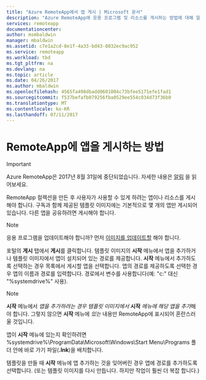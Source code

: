 ```yaml
---
title: "Azure RemoteApp에서 앱 게시 | Microsoft 문서"
description: "Azure RemoteApp에 응용 프로그램 및 리소스를 게시하는 방법에 대해 알아봅니다."
services: remoteapp
documentationcenter: 
author: msmbaldwin
manager: mbaldwin
ms.assetid: c7e1a2cd-8e1f-4a33-bd43-8032ec9ac952
ms.service: remoteapp
ms.workload: tbd
ms.tgt_pltfrm: na
ms.devlang: na
ms.topic: article
ms.date: 04/26/2017
ms.author: mbaldwin
ms.openlocfilehash: 4565fa498dbadd0601004c73bfee5171efe1fad1
ms.sourcegitcommit: f537befafb079256fba0529ee554c034d73f36b0
ms.translationtype: MT
ms.contentlocale: ko-KR
ms.lasthandoff: 07/11/2017
---
```

# <a name="how-to-publish-an-app-in-remoteapp"></a>RemoteApp에 앱을 게시하는 방법
> [!IMPORTANT]
> Azure RemoteApp은 2017년 8월 31일에 중단되었습니다. 자세한 내용은 [알림](https://go.microsoft.com/fwlink/?linkid=821148) 을 읽어보세요.
> 
> 

RemoteApp 컬렉션을 만든 후 사용자가 사용할 수 있게 하려는 앱이나 리소스를 게시해야 합니다. 구독과 함께 제공된 템플릿 이미지에는 기본적으로 몇 개의 앱만 게시되어 있습니다. 다른 앱을 공유하려면 게시해야 합니다.

> [!NOTE]
> 응용 프로그램을 업데이트해야 합니까? 먼저 [이미지를 업데이트할](remoteapp-update.md) 해야 합니다.
> 
> 

포털의 **게시** 탭에서 **게시**를 클릭합니다. 템플릿 이미지의 **시작** 메뉴에서 앱을 추가하거나 템플릿 이미지에서 앱이 설치되어 있는 경로를 제공합니다. **시작** 메뉴에서 추가하도록 선택하는 경우 목록에서 게시할 앱을 선택합니다. 앱의 경로를 제공하도록 선택한 경우 앱의 이름과 경로를 입력합니다. 경로에서 변수를 사용합니다(예: "c:\" 대신 "%systemdrive%" 사용).

> [!NOTE]
> **시작** 메뉴에서 *앱을 추가하려는 경우 템플릿 이미지에서* **시작** *메뉴에 해당 앱을 추가*해야 합니다. 그렇지 않으면 **시작** 메뉴에 *있는* 내용만 RemoteApp에 표시되어 혼란스러울 것입니다. 
> 
> 앱이 **시작** 메뉴에 있는지 확인하려면 %systemdrive%\ProgramData\Microsoft\Windows\Start Menu\Programs 폴더 안에 바로 가기 파일(**.lnk**)을 배치합니다.
> 
> 템플릿을 만들 때 **시작** 메뉴에 앱 추가하는 것을 잊어버린 경우 앱에 경로를 추가하도록 선택합니다. (또는 템플릿 이미지를 다시 만듭니다. 하지만 작업이 훨씬 더 복잡 합니다.)
> 
> 

